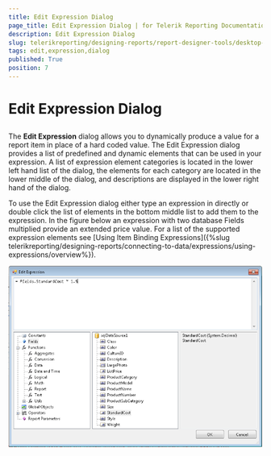```yaml
---
title: Edit Expression Dialog
page_title: Edit Expression Dialog | for Telerik Reporting Documentation
description: Edit Expression Dialog
slug: telerikreporting/designing-reports/report-designer-tools/desktop-designers/tools/edit-expression-dialog
tags: edit,expression,dialog
published: True
position: 7
---
```


# Edit Expression Dialog



## 

The __Edit Expression__ dialog allows you to         dynamically produce a value for a report item in place of a hard coded          value. The Edit Expression dialog provides a list of predefined and          dynamic elements that can be used in your expression. A list of expression         element categories is located in the lower left hand list of the dialog,          the elements for each category are located in the lower middle of the dialog,         and descriptions are displayed in the lower right hand of the dialog.

To use the Edit Expression dialog either type an expression in directly  or double click the list of elements in the bottom middle list to add them to  the expression. In the figure below an expression with two database Fields  multiplied provide an extended price value. For a list of the supported  expression elements see [Using Item Binding Expressions]({%slug telerikreporting/designing-reports/connecting-to-data/expressions/using-expressions/overview%}).

  
  ![](images/UI014.png)
